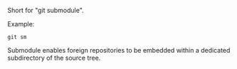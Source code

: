 Short for "git submodule".

Example:

```shell
git sm
```

Submodule enables foreign repositories to be embedded within a dedicated subdirectory of the source tree.
